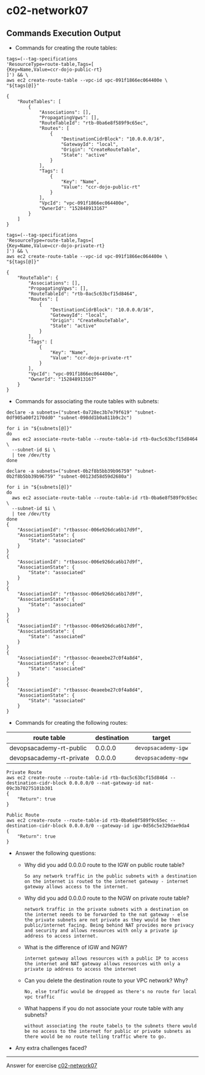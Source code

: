 # c02-network07

## Commands Execution Output

- Commands for creating the route tables:
```
tags=(--tag-specifications                     
'ResourceType=route-table,Tags=[
{Key=Name,Value=ccr-dojo-public-rt}     
]') && \
aws ec2 create-route-table --vpc-id vpc-091f1866ec064400e \
"${tags[@]}"

{
    "RouteTables": [
        {
            "Associations": [],
            "PropagatingVgws": [],
            "RouteTableId": "rtb-0ba6e8f589f9c65ec",
            "Routes": [
                {
                    "DestinationCidrBlock": "10.0.0.0/16",
                    "GatewayId": "local",
                    "Origin": "CreateRouteTable",
                    "State": "active"
                }
            ],
            "Tags": [
                {
                    "Key": "Name",
                    "Value": "ccr-dojo-public-rt"
                }
            ],
            "VpcId": "vpc-091f1866ec064400e",
            "OwnerId": "152848913167"
        }
    ]
}

tags=(--tag-specifications                     
'ResourceType=route-table,Tags=[
{Key=Name,Value=ccr-dojo-private-rt}     
]') && \
aws ec2 create-route-table --vpc-id vpc-091f1866ec064400e \
"${tags[@]}"

{
    "RouteTable": {
        "Associations": [],
        "PropagatingVgws": [],
        "RouteTableId": "rtb-0ac5c63bcf15d8464",
        "Routes": [
            {
                "DestinationCidrBlock": "10.0.0.0/16",
                "GatewayId": "local",
                "Origin": "CreateRouteTable",
                "State": "active"
            }
        ],
        "Tags": [
            {
                "Key": "Name",
                "Value": "ccr-dojo-private-rt"
            }
        ],
        "VpcId": "vpc-091f1866ec064400e",
        "OwnerId": "152848913167"
    }
}

```

- Commands for associating the route tables with subnets:
```
declare -a subnets=("subnet-0a728ec3b7e79f619" "subnet-0df905a00f2170dd0" "subnet-098dd1b0a811b9c2c")

for i in "${subnets[@]}"
do
  aws ec2 associate-route-table --route-table-id rtb-0ac5c63bcf15d8464 \
  --subnet-id $i \
  | tee /dev/tty
done

declare -a subnets=("subnet-0b2f8b5bb39b96759" "subnet-0b2f8b5bb39b96759" "subnet-00123d58d59d2680a")

for i in "${subnets[@]}"
do
  aws ec2 associate-route-table --route-table-id rtb-0ba6e8f589f9c65ec \
  --subnet-id $i \
  | tee /dev/tty
done
{
    "AssociationId": "rtbassoc-006e926dca6b17d9f",
    "AssociationState": {
        "State": "associated"
    }
}
{
    "AssociationId": "rtbassoc-006e926dca6b17d9f",
    "AssociationState": {
        "State": "associated"
    }
}
{
    "AssociationId": "rtbassoc-006e926dca6b17d9f",
    "AssociationState": {
        "State": "associated"
    }
}
{
    "AssociationId": "rtbassoc-006e926dca6b17d9f",
    "AssociationState": {
        "State": "associated"
    }
}
{
    "AssociationId": "rtbassoc-0eaeebe27c0f4a8d4",
    "AssociationState": {
        "State": "associated"
    }
}
{
    "AssociationId": "rtbassoc-0eaeebe27c0f4a8d4",
    "AssociationState": {
        "State": "associated"
    }
}
```

- Commands for creating the following routes:

|route table|destination|target|
|-|-|-|
|devopsacademy-rt-public|0.0.0.0|`devopsacademy-igw`|
|devopsacademy-rt-private|0.0.0.0|`devopsacademy-ngw`|

```
Private Route
aws ec2 create-route --route-table-id rtb-0ac5c63bcf15d8464 --destination-cidr-block 0.0.0.0/0 --nat-gateway-id nat-09c3b70275101b301
{
    "Return": true
}

Public Route
aws ec2 create-route --route-table-id rtb-0ba6e8f589f9c65ec --destination-cidr-block 0.0.0.0/0 --gateway-id igw-0d56c5e329dae9da4
{
    "Return": true
}
```

- Answer the following questions:
  - Why did you add 0.0.0.0 route to the IGW on public route table?
    ```
    So any network traffic in the public subnets with a destination on the internet is routed to the internet gateway - internet gateway allows access to the internet.
    ```

  - Why did you add 0.0.0.0 route to the NGW on private route table?
    ```
    network traffic in the private subnets with a destination on the internet needs to be forwarded to the nat gateway - else the private subnets are not private as they would be then public/internet facing. Being behind NAT provides more privacy and security and allows resources with only a private ip address to access internet. 
    ```
    
  - What is the difference of IGW and NGW?
    ```
    internet gateway allows resources with a public IP to access the internet and NAT gateway allows resources with only a private ip address to access the internet 
    ```
    
  - Can you delete the destination route to your VPC network? Why?
    ```
    No, else traffic would be dropped as there's no route for local vpc traffic
    ```
    
  - What happens if you do not associate your route table with any subnets?
    ```
    without associating the route tabels to the subnets there would be no access to the internet for public or private subnets as there would be no route telling traffic where to go. 
    ```


- Any extra challenges faced?


<!-- Don't change anything below this point-->
***
Answer for exercise [c02-network07](https://github.com/devopsacademyau/academy/blob/477b00517edd51ed2e46038ec310d324a0d3f252/classes/02class/exercises/c02-network07/README.md)